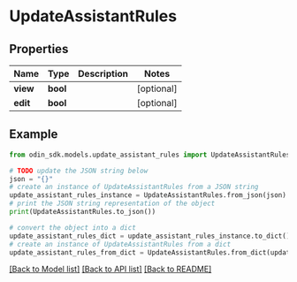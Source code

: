# UpdateAssistantRules


## Properties

Name | Type | Description | Notes
------------ | ------------- | ------------- | -------------
**view** | **bool** |  | [optional] 
**edit** | **bool** |  | [optional] 

## Example

```python
from odin_sdk.models.update_assistant_rules import UpdateAssistantRules

# TODO update the JSON string below
json = "{}"
# create an instance of UpdateAssistantRules from a JSON string
update_assistant_rules_instance = UpdateAssistantRules.from_json(json)
# print the JSON string representation of the object
print(UpdateAssistantRules.to_json())

# convert the object into a dict
update_assistant_rules_dict = update_assistant_rules_instance.to_dict()
# create an instance of UpdateAssistantRules from a dict
update_assistant_rules_from_dict = UpdateAssistantRules.from_dict(update_assistant_rules_dict)
```
[[Back to Model list]](../README.md#documentation-for-models) [[Back to API list]](../README.md#documentation-for-api-endpoints) [[Back to README]](../README.md)



